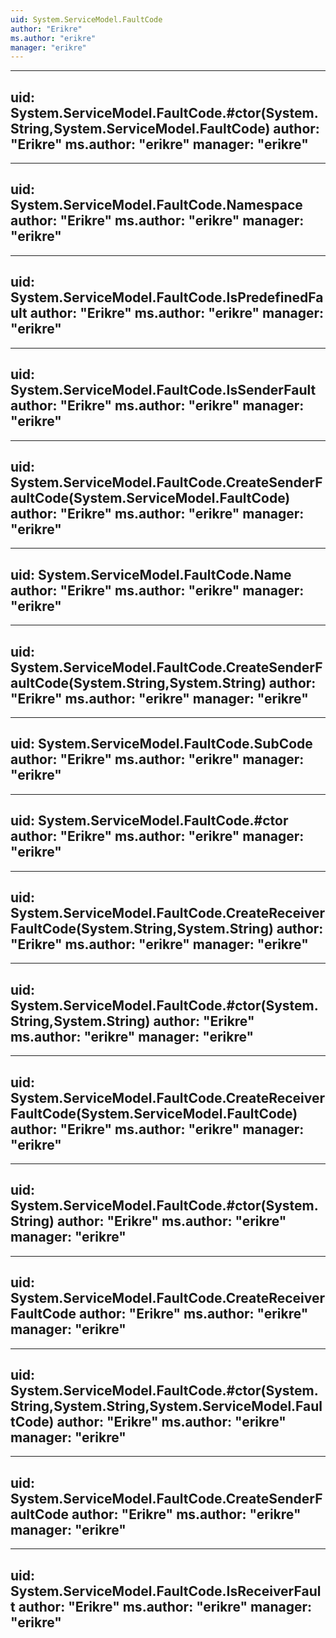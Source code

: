 ```yaml
---
uid: System.ServiceModel.FaultCode
author: "Erikre"
ms.author: "erikre"
manager: "erikre"
---
```


---
uid: System.ServiceModel.FaultCode.#ctor(System.String,System.ServiceModel.FaultCode)
author: "Erikre"
ms.author: "erikre"
manager: "erikre"
---

---
uid: System.ServiceModel.FaultCode.Namespace
author: "Erikre"
ms.author: "erikre"
manager: "erikre"
---

---
uid: System.ServiceModel.FaultCode.IsPredefinedFault
author: "Erikre"
ms.author: "erikre"
manager: "erikre"
---

---
uid: System.ServiceModel.FaultCode.IsSenderFault
author: "Erikre"
ms.author: "erikre"
manager: "erikre"
---

---
uid: System.ServiceModel.FaultCode.CreateSenderFaultCode(System.ServiceModel.FaultCode)
author: "Erikre"
ms.author: "erikre"
manager: "erikre"
---

---
uid: System.ServiceModel.FaultCode.Name
author: "Erikre"
ms.author: "erikre"
manager: "erikre"
---

---
uid: System.ServiceModel.FaultCode.CreateSenderFaultCode(System.String,System.String)
author: "Erikre"
ms.author: "erikre"
manager: "erikre"
---

---
uid: System.ServiceModel.FaultCode.SubCode
author: "Erikre"
ms.author: "erikre"
manager: "erikre"
---

---
uid: System.ServiceModel.FaultCode.#ctor
author: "Erikre"
ms.author: "erikre"
manager: "erikre"
---

---
uid: System.ServiceModel.FaultCode.CreateReceiverFaultCode(System.String,System.String)
author: "Erikre"
ms.author: "erikre"
manager: "erikre"
---

---
uid: System.ServiceModel.FaultCode.#ctor(System.String,System.String)
author: "Erikre"
ms.author: "erikre"
manager: "erikre"
---

---
uid: System.ServiceModel.FaultCode.CreateReceiverFaultCode(System.ServiceModel.FaultCode)
author: "Erikre"
ms.author: "erikre"
manager: "erikre"
---

---
uid: System.ServiceModel.FaultCode.#ctor(System.String)
author: "Erikre"
ms.author: "erikre"
manager: "erikre"
---

---
uid: System.ServiceModel.FaultCode.CreateReceiverFaultCode
author: "Erikre"
ms.author: "erikre"
manager: "erikre"
---

---
uid: System.ServiceModel.FaultCode.#ctor(System.String,System.String,System.ServiceModel.FaultCode)
author: "Erikre"
ms.author: "erikre"
manager: "erikre"
---

---
uid: System.ServiceModel.FaultCode.CreateSenderFaultCode
author: "Erikre"
ms.author: "erikre"
manager: "erikre"
---

---
uid: System.ServiceModel.FaultCode.IsReceiverFault
author: "Erikre"
ms.author: "erikre"
manager: "erikre"
---
